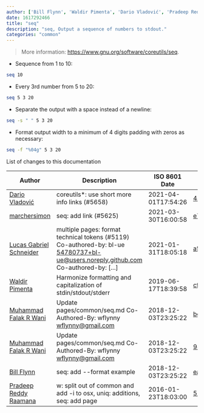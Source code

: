 ```yaml
---
author: ['Bill Flynn', 'Waldir Pimenta', 'Dario Vladović', 'Pradeep Reddy Raamana', 'Lucas Gabriel Schneider', 'marchersimon', 'Muhammad Falak R Wani']
date: 1617292466
title: "seq"
description: "seq, Output a sequence of numbers to stdout."
categories: "common"
---
```

> More information: <https://www.gnu.org/software/coreutils/seq>.

- Sequence from 1 to 10:

```bash
seq 10
```

- Every 3rd number from 5 to 20:

```bash
seq 5 3 20
```

- Separate the output with a space instead of a newline:

```bash
seq -s " " 5 3 20
```

- Format output width to a minimum of 4 digits padding with zeros as necessary:

```bash
seq -f "%04g" 5 3 20
```
List of changes to this documentation


Author | Description | ISO 8601 Date | GitHub link
------|-----|-----|-----
[Dario Vladović](mailto:d.vladimyr@gmail.com) | coreutils*: use short more info links (#5658) | 2021-04-01T17:54:26 | [4830093903f6](https://github.com/tldr-pages/tldr/commit/4830093903f66ccf3ebbc2ecf477286e45edac59)
[marchersimon](mailto:50295997+marchersimon@users.noreply.github.com) | seq: add link (#5625) | 2021-03-30T16:00:58 | [e773c61881d3](https://github.com/tldr-pages/tldr/commit/e773c61881d3fd4403afe138c894e52cfea50aad)
[Lucas Gabriel Schneider](mailto:casdpa@gmail.com) | multiple pages: format technical tokens (#5119) Co-authored-by: bl-ue <54780737+bl-ue@users.noreply.github.com> Co-authored-by: [...] | 2021-01-31T18:05:18 | [a5fe31bc47ae](https://github.com/tldr-pages/tldr/commit/a5fe31bc47aece3efa5e66b52b3cf384f27d5d72)
[Waldir Pimenta](mailto:waldyrious@gmail.com) | Harmonize formatting and capitalization of stdin/stdout/stderr | 2019-06-17T18:39:58 | [cf25745db1d8](https://github.com/tldr-pages/tldr/commit/cf25745db1d86744c762e15e6a2ba04ef9f9acc1)
[Muhammad Falak R Wani](mailto:falakreyaz@gmail.com) | Update pages/common/seq.md Co-Authored-By: wflynny <wflynny@gmail.com> | 2018-12-03T23:25:22 | [bec17702b4e9](https://github.com/tldr-pages/tldr/commit/bec17702b4e9892a4f93b40b046598937ec6b04c)
[Muhammad Falak R Wani](mailto:falakreyaz@gmail.com) | Update pages/common/seq.md Co-Authored-By: wflynny <wflynny@gmail.com> | 2018-12-03T23:25:22 | [98d8163c0d89](https://github.com/tldr-pages/tldr/commit/98d8163c0d89a4320eeb48f5b179e2d11238d44e)
[Bill Flynn](mailto:wflynny@gmail.com) | seq: add --format example | 2018-12-03T23:25:22 | [eab3df67aeb1](https://github.com/tldr-pages/tldr/commit/eab3df67aeb1a15f21e9c91f484a28834d242bcd)
[Pradeep Reddy Raamana](mailto:raamana@gmail.com) | w: split out of common and add -i to osx, uniq: additions, seq: add page | 2016-01-23T18:03:00 | [525f436cc88c](https://github.com/tldr-pages/tldr/commit/525f436cc88c28ddf4d139d3314dc71b94ddcb24)

